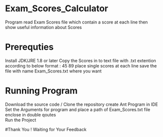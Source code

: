 # Exam_Scores_Calculator
Program read Exam Scores file which contain a score at each line then show useful information about Scores

# Prerequties 
Install JDK/JRE 1.8 or later 
Copy the Scores in to text file with .txt extention according to below format :
45
89
place single scores at each line 
save the file with name Exam_Scores.txt where you want

# Running Program 
Download the source code / Clone the repository 
create Ant Program in IDE 
Set the Arguments for program and place a path of Exam_Scores.txt file enclose in double qoutes  
Run the Project 


#Thank You ! 
Waiting for Your Feedback 
